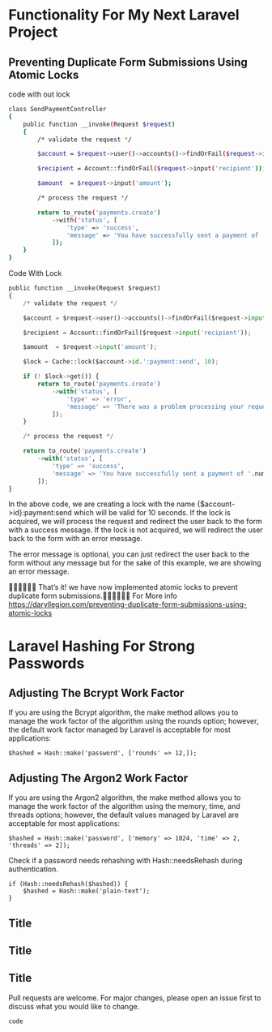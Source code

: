 # Functionality For My Next Laravel Project



## Preventing Duplicate Form Submissions Using Atomic Locks

code with out lock 

```bash
class SendPaymentController
{
    public function __invoke(Request $request)
    {
        /* validate the request */

        $account = $request->user()->accounts()->findOrFail($request->input('account'));

        $recipient = Account::findOrFail($request->input('recipient'));

        $amount  = $request->input('amount');

        /* process the request */

        return to_route('payments.create')
            ->with('status', [
                'type' => 'success',
                'message' => 'You have successfully sent a payment of '.number_format($request->input('amount'), 2).' to '.$recipient->name.'.',
            ]);
    }
}
```



Code With Lock

```python
public function __invoke(Request $request)
{
    /* validate the request */

    $account = $request->user()->accounts()->findOrFail($request->input('account'));

    $recipient = Account::findOrFail($request->input('recipient'));

    $amount  = $request->input('amount');

    $lock = Cache::lock($account->id.':payment:send', 10);

    if (! $lock->get()) {
        return to_route('payments.create')
            ->with('status', [
                'type' => 'error',
                'message' => 'There was a problem processing your request.',
            ]);
    }

    /* process the request */

    return to_route('payments.create')
        ->with('status', [
            'type' => 'success',
            'message' => 'You have successfully sent a payment of '.number_format($request->input('amount'), 2).' to '.$recipient->name.'.',
        ]);
}
```

In the above code, we are creating a lock with the name {$account->id}:payment:send which will be valid for 10 seconds. If the lock is acquired, we will process the request and redirect the user back to the form with a success message. If the lock is not acquired, we will redirect the user back to the form with an error message.

The error message is optional, you can just redirect the user back to the form without any message but for the sake of this example, we are showing an error message.

🎉🎉🎉🎉🎉🎉 That’s it! we have now implemented atomic locks to prevent duplicate form submissions.🎉🎉🎉🎉🎉🎉
For More info  https://daryllegion.com/preventing-duplicate-form-submissions-using-atomic-locks







# Laravel Hashing For Strong Passwords 
## Adjusting The Bcrypt Work Factor
If you are using the Bcrypt algorithm, the make method allows you to manage the work factor of the algorithm using the rounds option; however, the default work factor managed by Laravel is acceptable for most applications:

```
$hashed = Hash::make('password', ['rounds' => 12,]);
```

## Adjusting The Argon2 Work Factor
If you are using the Argon2 algorithm, the make method allows you to manage the work factor of the algorithm using the memory, time, and threads options; however, the default values managed by Laravel are acceptable for most applications:
```
$hashed = Hash::make('password', ['memory' => 1024, 'time' => 2, 'threads' => 2]);

```

Check if a password needs rehashing with Hash::needsRehash during authentication.
```
if (Hash::needsRehash($hashed)) {
    $hashed = Hash::make('plain-text');
}
```

## Title 
## Title 
## Title 
 

Pull requests are welcome. For major changes, please open an issue first
to discuss what you would like to change.
```
code 
```

